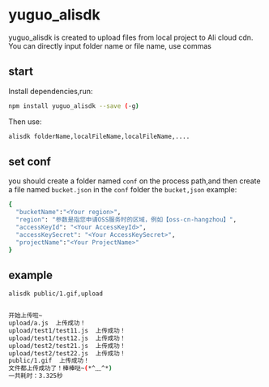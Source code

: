 # yuguo_alisdk
yuguo_alisdk is created to upload files from local project to Ali cloud cdn.
You can directly input folder name or file name, use commas

## start
Install dependencies,run: 
```bash
npm install yuguo_alisdk --save (-g)
```


Then use: 
```bash
alisdk folderName,localFileName,localFileName,....
```

## set conf

you should create a folder named `conf` on the process path,and then create a file named `bucket.json` in the `conf` folder
the `bucket,json` example:

```bash
{
  "bucketName":"<Your region>",
  "region": "参数是指您申请OSS服务时的区域，例如【oss-cn-hangzhou】",
  "accessKeyId": "<Your AccessKeyId>",
  "accessKeySecret": "<Your AccessKeySecret>",
  "projectName":"<Your ProjectName>"
}
```

## example 
```bash
alisdk public/1.gif,upload
```
```bash

开始上传啦~
upload/a.js  上传成功！
upload/test1/test11.js  上传成功！
upload/test1/test12.js  上传成功！
upload/test2/test21.js  上传成功！
upload/test2/test22.js  上传成功！
public/1.gif  上传成功！
文件都上传成功了！棒棒哒~(*^﹏^*)
一共耗时：3.325秒

```
